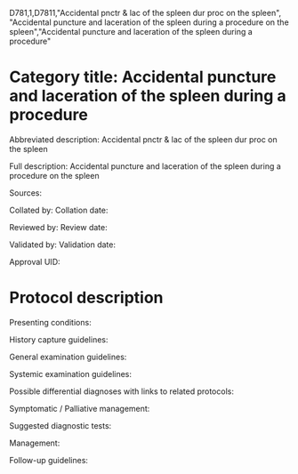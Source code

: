 D781,1,D7811,"Accidental pnctr & lac of the spleen dur proc on the spleen", "Accidental puncture and laceration of the spleen during a procedure on the spleen","Accidental puncture and laceration of the spleen during a procedure"
# Category title: Accidental puncture and laceration of the spleen during a procedure

Abbreviated description: Accidental pnctr & lac of the spleen dur proc on the spleen

Full description: Accidental puncture and laceration of the spleen during a procedure on the spleen

Sources:

Collated by:
Collation date:

Reviewed by:
Review date:

Validated by:
Validation date:

Approval UID:

# Protocol description

Presenting conditions:

History capture guidelines:

General examination guidelines:

Systemic examination guidelines:

Possible differential diagnoses with links to related protocols:

Symptomatic / Palliative management:

Suggested diagnostic tests:

Management:

Follow-up guidelines:
